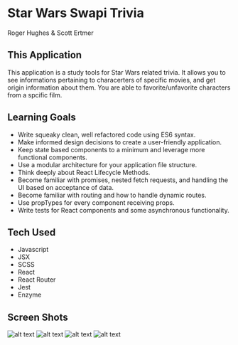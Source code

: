 # Star Wars Swapi Trivia
Roger Hughes & Scott Ertmer

## This Application
This application is a study tools for Star Wars related trivia. It allows you to see informations pertaining to characerters
of specific movies, and get origin information about them. You are able to favorite/unfavorite characters from a spcific film.

## Learning Goals
- Write squeaky clean, well refactored code using ES6 syntax.
- Make informed design decisions to create a user-friendly application.
- Keep state based components to a minimum and leverage more functional components.
- Use a modular architecture for your application file structure.
- Think deeply about React Lifecycle Methods.
- Become familiar with promises, nested fetch requests, and handling the UI based on acceptance of data.
- Become familiar with routing and how to handle dynamic routes.
- Use propTypes for every component receiving props.
- Write tests for React components and some asynchronous functionality.

## Tech Used
- Javascript
- JSX
- SCSS
- React
- React Router
- Jest
- Enzyme

## Screen Shots
![alt text](https://github.com/sertmer/swapi-trivia/tree/master/screenshots/1.png)
![alt text](https://github.com/sertmer/swapi-trivia/tree/master/screenshots/2.png)
![alt text](https://github.com/sertmer/swapi-trivia/tree/master/screenshots/3.png)
![alt text](https://github.com/sertmer/swapi-trivia/tree/master/screenshots/4.png)
